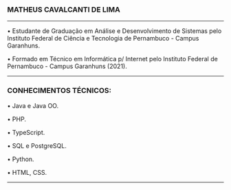 ### MATHEUS CAVALCANTI DE LIMA
__________________________________________________________________________________________________________________________________________________

•	Estudante de Graduação em Análise e Desenvolvimento de Sistemas pelo Instituto Federal de Ciência e Tecnologia de Pernambuco - Campus Garanhuns.

•	Formado em Técnico em Informática p/ Internet pelo Instituto Federal de Pernambuco - Campus Garanhuns (2021).

__________________________________________________________________________________________________________________________________________________
 
### CONHECIMENTOS TÉCNICOS:


•	Java e Java OO.

•	PHP.

•	TypeScript.

•	SQL e PostgreSQL.

•	Python.

•	HTML, CSS.
__________________________________________________________________________________________________________________________________________________
